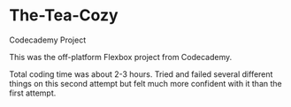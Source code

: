 # The-Tea-Cozy
Codecademy Project


This was the off-platform Flexbox project from Codecademy.

Total coding time was about 2-3 hours. Tried and failed several different things on this second attempt but felt much more confident with it than the first attempt.
